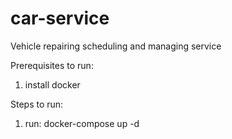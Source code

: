 # car-service
Vehicle repairing scheduling and managing service

Prerequisites to run:
  1. install docker

Steps to run:
  1. run: docker-compose up -d

